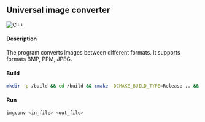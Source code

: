 ## Universal image converter

![C++](https://img.shields.io/badge/С++-00599C)

#### Description
The program converts images between different formats. It supports formats BMP, PPM, JPEG.

#### Build
```Bash
mkdir -p /build && cd /build && cmake -DCMAKE_BUILD_TYPE=Release .. && cmake --build .
```

#### Run
```Bash
imgconv <in_file> <out_file>
```
